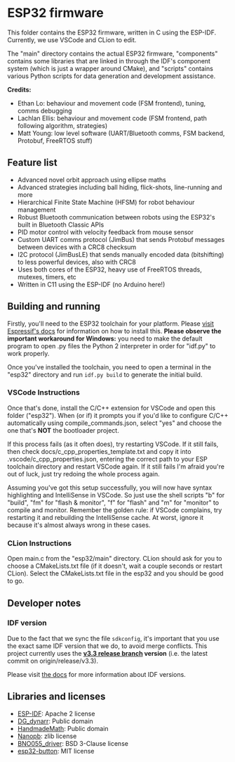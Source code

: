 # ESP32 firmware
This folder contains the ESP32 firmware, written in C using the ESP-IDF. Currently, we use VSCode and CLion to edit.

The "main" directory contains the actual ESP32 firmware, "components" contains some libraries that are
linked in through the IDF's component system (which is just a wrapper around CMake), and "scripts" contains 
various Python scripts for data generation and development assistance. 

**Credits:**
- Ethan Lo: behaviour and movement code (FSM frontend), tuning, comms debugging
- Lachlan Ellis: behaviour and movement code (FSM frontend, path following algorithm, strategies)
- Matt Young: low level software (UART/Bluetooth comms, FSM backend, Protobuf, FreeRTOS stuff)

## Feature list
- Advanced novel orbit approach using ellipse maths
- Advanced strategies including ball hiding, flick-shots, line-running and more
- Hierarchical Finite State Machine (HFSM) for robot behaviour management
- Robust Bluetooth communication between robots using the ESP32's built in Bluetooth Classic APIs
- PID motor control with velocity feedback from mouse sensor
- Custom UART comms protocol (JimBus) that sends Protobuf messages between devices with a CRC8 checksum
- I2C protocol (JimBusLE) that sends manually encoded data (bitshifting) to less powerful devices, also with CRC8
- Uses both cores of the ESP32, heavy use of FreeRTOS threads, mutexes, timers, etc
- Written in C11 using the ESP-IDF (no Arduino here!)

## Building and running
Firstly, you'll need to the ESP32 toolchain for your platform. Please 
[visit Espressif's docs](https://docs.espressif.com/projects/esp-idf/en/v3.3/get-started-cmake/index.html) for information
on how to install this. **Please observe the important workaround for Windows:** you need to make the default program to open
.py files the Python 2 interpreter in order for "idf.py" to work properly.

Once you've installed the toolchain, you need to open a terminal in the "esp32" directory and run `idf.py build` to 
generate the initial build.

### VSCode Instructions
Once that's done, install the C/C++ extension for VSCode and open this folder ("esp32"). When (or if) it prompts you if you'd 
like to configure C/C++ automatically using compile_commands.json, select "yes" and choose the one that's **NOT**
the bootloader project. 

If this process fails (as it often does), try restarting VSCode. If it still fails, then check docs/c_cpp_properties_template.txt 
and copy it into .vscode/c_cpp_properties.json, entering the correct path to your ESP toolchain directory and restart VSCode
again. If it still fails I'm afraid you're out of luck, just try redoing the whole process again.

Assuming you've got this setup successfully, you will now have syntax highlighting and IntelliSense in VSCode.
So just use the shell scripts "b" for "build", "fm" for "flash & monitor", "f" for "flash" and "m" for "monitor" to
compile and monitor. Remember the golden rule: if VSCode complains, try restarting it and rebuilding the IntelliSense
cache. At worst, ignore it because it's almost always wrong in these cases.

### CLion Instructions
Open main.c from the "esp32/main" directory. CLion should ask for you to choose a CMakeLists.txt file (if it doesn't, 
wait a couple seconds or restart CLion). Select the CMakeLists.txt file in the esp32 and you should be good to go.

## Developer notes
### IDF version
Due to the fact that we sync the file `sdkconfig`, it's important that you use the exact same IDF version that we do, to avoid merge conflicts.
This project currently uses the **[v3.3 release branch](https://github.com/espressif/esp-idf/tree/release/v3.3) version** (i.e. the latest commit on origin/release/v3.3).

Please visit [the docs](https://docs.espressif.com/projects/esp-idf/en/latest/versions.html) for more information about IDF versions.

## Libraries and licenses
- [ESP-IDF](https://github.com/espressif/esp-idf/): Apache 2 license
- [DG_dynarr](https://github.com/DanielGibson/Snippets/blob/master/DG_dynarr.h): Public domain
- [HandmadeMath](https://github.com/HandmadeMath/Handmade-Math): Public domain
- [Nanopb](https://github.com/nanopb/nanopb/): zlib license
- [BNO055_driver](https://github.com/BoschSensortec/BNO055_driver): BSD 3-Clause license
- [esp32-button](https://github.com/craftmetrics/esp32-button): MIT license
